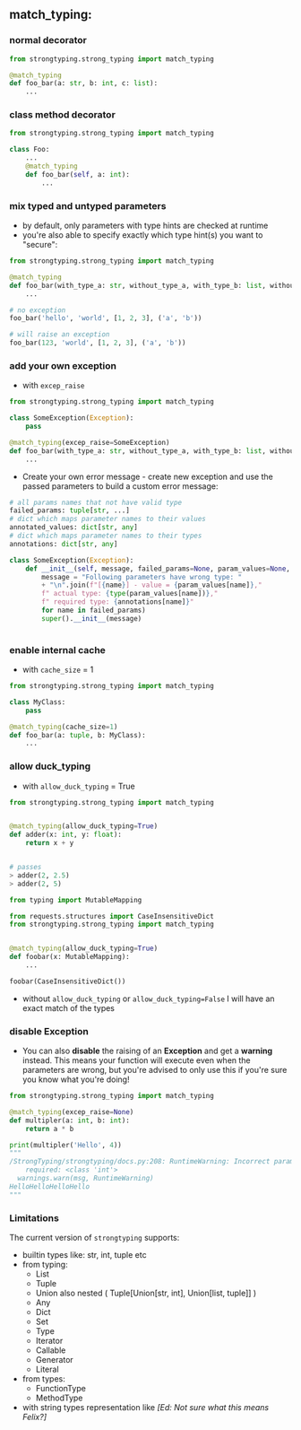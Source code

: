 ## match_typing:

### normal decorator
```python
from strongtyping.strong_typing import match_typing

@match_typing
def foo_bar(a: str, b: int, c: list):
    ...
```

### class method decorator
```python
from strongtyping.strong_typing import match_typing

class Foo:
    ...
    @match_typing
    def foo_bar(self, a: int):
        ...
```

### mix typed and untyped parameters 
- by default, only parameters with type hints are checked at runtime
- you're also able to specify exactly which type hint(s) you want to "secure":
```python
from strongtyping.strong_typing import match_typing

@match_typing
def foo_bar(with_type_a: str, without_type_a, with_type_b: list, without_type_b):
    ...

# no exception
foo_bar('hello', 'world', [1, 2, 3], ('a', 'b'))

# will raise an exception
foo_bar(123, 'world', [1, 2, 3], ('a', 'b'))
```

### add your own exception
- with `excep_raise`
```python
from strongtyping.strong_typing import match_typing

class SomeException(Exception):
    pass

@match_typing(excep_raise=SomeException)
def foo_bar(with_type_a: str, without_type_a, with_type_b: list, without_type_b):
    ...
```
- Create your own error message -
  create new exception and use the passed parameters to build a custom error message:
```python
# all params names that not have valid type
failed_params: tuple[str, ...]
# dict which maps parameter names to their values
annotated_values: dict[str, any]
# dict which maps parameter names to their types
annotations: dict[str, any]
```
```python
class SomeException(Exception):
    def __init__(self, message, failed_params=None, param_values=None, annotations=None):
        message = "Following parameters have wrong type: " 
        + "\n".join(f"[{name}] - value = {param_values[name]},"
        f" actual type: {type(param_values[name])},"
        f" required type: {annotations[name]}"
        for name in failed_params)
        super().__init__(message)
            
```

### enable internal cache
- with `cache_size` = 1
```python
from strongtyping.strong_typing import match_typing

class MyClass:
    pass

@match_typing(cache_size=1)
def foo_bar(a: tuple, b: MyClass):
    ...
```

### allow duck_typing
- with `allow_duck_typing` = True
```python
from strongtyping.strong_typing import match_typing


@match_typing(allow_duck_typing=True)
def adder(x: int, y: float):
    return x + y


# passes 
> adder(2, 2.5)
> adder(2, 5)
```
```python
from typing import MutableMapping

from requests.structures import CaseInsensitiveDict
from strongtyping.strong_typing import match_typing


@match_typing(allow_duck_typing=True)
def foobar(x: MutableMapping):
    ...

foobar(CaseInsensitiveDict())
```
- without `allow_duck_typing` or `allow_duck_typing=False` I will have an exact match of the types


### disable Exception
  - You can also __disable__ the raising of an __Exception__ and get a __warning__ instead.  This means your function will execute even when the parameters are wrong, but you're advised to only use this if you're sure you know what you're doing!
```python
from strongtyping.strong_typing import match_typing

@match_typing(excep_raise=None)
def multipler(a: int, b: int):
    return a * b

print(multipler('Hello', 4))
"""
/StrongTyping/strongtyping/docs.py:208: RuntimeWarning: Incorrect parameter: [a] `'Hello'`
	required: <class 'int'>
  warnings.warn(msg, RuntimeWarning)
HelloHelloHelloHello
"""
```

### Limitations

The current version of `strongtyping` supports:

- builtin types like: str, int, tuple etc
- from typing: 
    - List
    - Tuple
    - Union also nested ( Tuple[Union[str, int], Union[list, tuple]] )
    - Any
    - Dict
    - Set
    - Type
    - Iterator
    - Callable
    - Generator
    - Literal
- from types:
    - FunctionType
    - MethodType
- with string types representation like _[Ed: Not sure what this means Felix?]_
